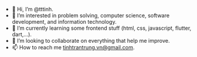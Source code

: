 - 👋 Hi, I’m @tttinh.
- 👀 I’m interested in problem solving, computer science, software development, and information technology.
- 🌱 I’m currently learning some frontend stuff (html, css, javascript, flutter, dart,...).
- 💞️ I’m looking to collaborate on everything that help me improve.
- 📫 How to reach me tinhtrantrung.vn@gmail.com.
